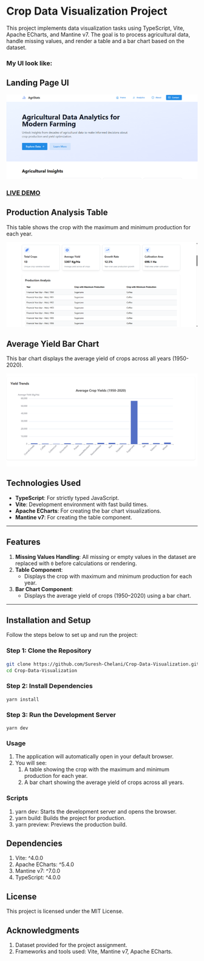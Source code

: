 # Crop Data Visualization Project

This project implements data visualization tasks using TypeScript, Vite, Apache ECharts, and Mantine v7. The goal is to process agricultural data, handle missing values, and render a table and a bar chart based on the dataset.

### My UI look like:

## **Landing Page UI**

![Landing Page UI](https://raw.githubusercontent.com/Suresh-Chelani/Crop-Data-Visualization/refs/heads/main/public/images/landingpageUI.png)

### [LIVE DEMO](https://crop-data-visualization.netlify.app/)

## **Production Analysis Table**

This table shows the crop with the maximum and minimum production for each year.

![Production Analysis Table](https://raw.githubusercontent.com/Suresh-Chelani/Crop-Data-Visualization/refs/heads/main/public/images/table.png)

## **Average Yield Bar Chart**

This bar chart displays the average yield of crops across all years (1950-2020).

![Average Yield Bar Chart](https://raw.githubusercontent.com/Suresh-Chelani/Crop-Data-Visualization/refs/heads/main/public/images/barchart.png)

## **Technologies Used**

- **TypeScript**: For strictly typed JavaScript.
- **Vite**: Development environment with fast build times.
- **Apache ECharts**: For creating the bar chart visualizations.
- **Mantine v7**: For creating the table component.

---

## **Features**

1. **Missing Values Handling**: All missing or empty values in the dataset are replaced with `0` before calculations or rendering.
2. **Table Component**:
   - Displays the crop with maximum and minimum production for each year.
3. **Bar Chart Component**:
   - Displays the average yield of crops (1950–2020) using a bar chart.

---

## **Installation and Setup**

Follow the steps below to set up and run the project:

### **Step 1: Clone the Repository**

```bash
git clone https://github.com/Suresh-Chelani/Crop-Data-Visualization.git
cd Crop-Data-Visualization
```

### **Step 2: Install Dependencies**

    yarn install

### **Step 3: Run the Development Server**

    yarn dev

### Usage

1. The application will automatically open in your default browser.
2. You will see:
   1. A table showing the crop with the maximum and minimum production for each year.
   2. A bar chart showing the average yield of crops across all years.

### Scripts

1. yarn dev: Starts the development server and opens the browser.
2. yarn build: Builds the project for production.
3. yarn preview: Previews the production build.

## Dependencies

1. Vite: ^4.0.0
2. Apache ECharts: ^5.4.0
3. Mantine v7: ^7.0.0
4. TypeScript: ^4.0.0

## License

This project is licensed under the MIT License.

## Acknowledgments

1. Dataset provided for the project assignment.
2. Frameworks and tools used: Vite, Mantine v7, Apache ECharts.
